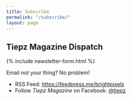 ```yaml
---
title: Subscribe
permalink: "/subscribe/"
layout: page
---
```


<section class="card card--light card--large">
  <h2>Tiepz Magazine Dispatch</h2>
  {% include newsletter-form.html %}
</section>

Email not your thing? No problem!

- RSS Feed: <https://feedpress.me/brightpixels>
- Follow *Tiepz Magazine* on Facebook: [@tiepz](https://facebook.com/tiepz)

